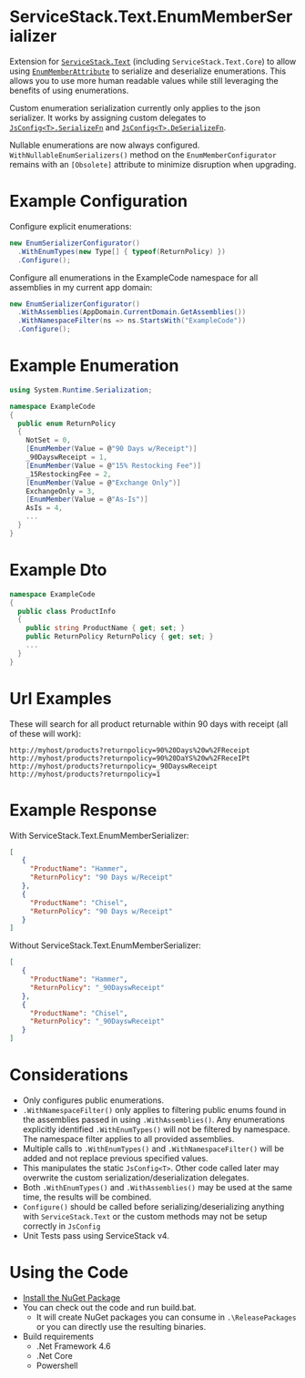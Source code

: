 ServiceStack.Text.EnumMemberSerializer
======================================

Extension for [`ServiceStack.Text`](https://github.com/ServiceStack/ServiceStack.Text) (including `ServiceStack.Text.Core`) to allow using [`EnumMemberAttribute`](http://msdn.microsoft.com/en-us/library/system.runtime.serialization.enummemberattribute.aspx) to serialize and deserialize enumerations. This allows you to use more human readable values while still leveraging the benefits of using enumerations.

Custom enumeration serialization currently only applies to the json serializer. It works by assigning custom delegates to [`JsConfig<T>.SerializeFn`](https://github.com/ServiceStack/ServiceStack.Text/blob/master/src/ServiceStack.Text/JsConfig.cs) and [`JsConfig<T>.DeSerializeFn`](https://github.com/ServiceStack/ServiceStack.Text/blob/master/src/ServiceStack.Text/JsConfig.cs). 

Nullable enumerations are now always configured. `WithNullableEnumSerializers()` method on the `EnumMemberConfigurator` remains with an `[Obsolete]` attribute to minimize disruption when upgrading.

# Example Configuration

Configure explicit enumerations:
```c#
new EnumSerializerConfigurator()
  .WithEnumTypes(new Type[] { typeof(ReturnPolicy) })
  .Configure();
```

Configure all enumerations in the ExampleCode namespace for all assemblies in my current app domain:
```c#
new EnumSerializerConfigurator()
  .WithAssemblies(AppDomain.CurrentDomain.GetAssemblies())
  .WithNamespaceFilter(ns => ns.StartsWith("ExampleCode"))
  .Configure();
```

# Example Enumeration
```c#
using System.Runtime.Serialization;

namespace ExampleCode
{
  public enum ReturnPolicy
  {
    NotSet = 0,
    [EnumMember(Value = @"90 Days w/Receipt")]
    _90DayswReceipt = 1,
    [EnumMember(Value = @"15% Restocking Fee")]
    _15RestockingFee = 2,
    [EnumMember(Value = @"Exchange Only")]
    ExchangeOnly = 3,
    [EnumMember(Value = @"As-Is")]
    AsIs = 4,
    ...
  }
}
```

# Example Dto
```c#
namespace ExampleCode
{
  public class ProductInfo
  {
    public string ProductName { get; set; }
    public ReturnPolicy ReturnPolicy { get; set; }
    ...
  }
}
```

# Url Examples

These will search for all product returnable within 90 days with receipt (all of these will work):
```
http://myhost/products?returnpolicy=90%20Days%20w%2FReceipt
http://myhost/products?returnpolicy=90%20DaYS%20w%2FReceIPt
http://myhost/products?returnpolicy=_90DayswReceipt
http://myhost/products?returnpolicy=1
```

# Example Response

With ServiceStack.Text.EnumMemberSerializer:
```JSON
[
   {
     "ProductName": "Hammer",
     "ReturnPolicy": "90 Days w/Receipt"
   },
   {
     "ProductName": "Chisel",
     "ReturnPolicy": "90 Days w/Receipt"
   }
]
```

Without ServiceStack.Text.EnumMemberSerializer:
```JSON
[
   {
     "ProductName": "Hammer",
     "ReturnPolicy": "_90DayswReceipt"
   },
   {
     "ProductName": "Chisel",
     "ReturnPolicy": "_90DayswReceipt"
   }
]
```
# Considerations
* Only configures public enumerations.
* `.WithNamespaceFilter()` only applies to filtering public enums found in the assemblies passed in using `.WithAssemblies()`. Any enumerations explicitly identified `.WithEnumTypes()` will not be filtered by namespace. The namespace filter applies to all provided assemblies.
* Multiple calls to `.WithEnumTypes()` and `.WithNamespaceFilter()` will be added and not replace previous specified values.
* This manipulates the static `JsConfig<T>`. Other code called later may overwrite the custom serialization/deserialization delegates.
* Both `.WithEnumTypes()` and `.WithAssemblies()` may be used at the same time, the results will be combined.
* `Configure()` should be called before serializing/deserializing anything with `ServiceStack.Text` or the custom methods may not be setup correctly in `JsConfig`
* Unit Tests pass using ServiceStack v4.

# Using the Code

* [Install the NuGet Package](https://nuget.org/packages/ServiceStack.Text.EnumMemberSerializer/)
* You can check out the code and run build.bat.
  * It will create NuGet packages you can consume in `.\ReleasePackages` or you can directly use the resulting binaries. 
* Build requirements
  * .Net Framework 4.6
  * .Net Core
  * Powershell
